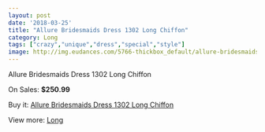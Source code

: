 ```yaml
---
layout: post
date: '2018-03-25'
title: "Allure Bridesmaids Dress 1302 Long Chiffon"
category: Long
tags: ["crazy","unique","dress","special","style"]
image: http://img.eudances.com/5766-thickbox_default/allure-bridesmaids-dress-1302-long-chiffon.jpg
---
```

Allure Bridesmaids Dress 1302 Long Chiffon

On Sales: **$250.99**
<a href="https://www.eudances.com/en/long/2012-allure-bridesmaids-dress-1302-long-chiffon.html"><amp-img layout="responsive" width="600" height="600" src="//img.eudances.com/5766-thickbox_default/allure-bridesmaids-dress-1302-long-chiffon.jpg" alt="Allure Bridesmaids Dress 1302 Long Chiffon 0" /></a>
<a href="https://www.eudances.com/en/long/2012-allure-bridesmaids-dress-1302-long-chiffon.html"><amp-img layout="responsive" width="600" height="600" src="//img.eudances.com/5767-thickbox_default/allure-bridesmaids-dress-1302-long-chiffon.jpg" alt="Allure Bridesmaids Dress 1302 Long Chiffon 1" /></a>

Buy it: [Allure Bridesmaids Dress 1302 Long Chiffon](https://www.eudances.com/en/long/2012-allure-bridesmaids-dress-1302-long-chiffon.html "Allure Bridesmaids Dress 1302 Long Chiffon")

View more: [Long](https://www.eudances.com/en/21-long "Long")